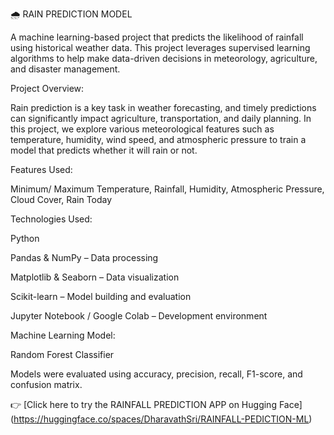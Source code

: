 🌧️ RAIN PREDICTION MODEL

A machine learning-based project that predicts the likelihood of rainfall using historical weather data. This project leverages supervised learning algorithms to help make data-driven decisions in meteorology, agriculture, and disaster management.

Project Overview:


Rain prediction is a key task in weather forecasting, and timely predictions can significantly impact agriculture, transportation, and daily planning. In this project, we explore various meteorological features such as temperature, humidity, wind speed, and atmospheric pressure to train a model that predicts whether it will rain or not.


Features Used:

Minimum/ Maximum Temperature, Rainfall, Humidity, Atmospheric Pressure, Cloud Cover, Rain Today


Technologies Used:


Python

Pandas & NumPy – Data processing

Matplotlib & Seaborn – Data visualization

Scikit-learn – Model building and evaluation

Jupyter Notebook / Google Colab – Development environment

Machine Learning Model:


Random Forest Classifier


Models were evaluated using accuracy, precision, recall, F1-score, and confusion matrix.


👉 [Click here to try the RAINFALL PREDICTION APP on Hugging Face] (https://huggingface.co/spaces/DharavathSri/RAINFALL-PEDICTION-ML)
